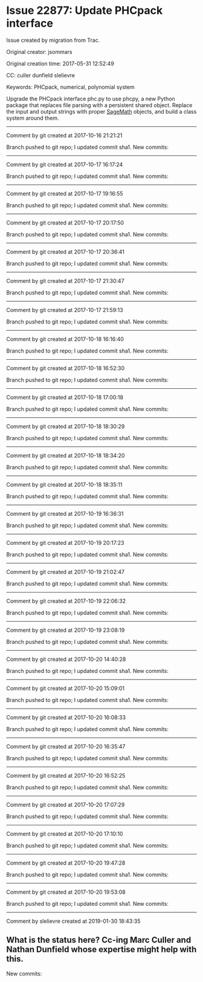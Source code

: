# Issue 22877: Update PHCpack interface

Issue created by migration from Trac.

Original creator: jsommars

Original creation time: 2017-05-31 12:52:49

CC:  culler dunfield slelievre

Keywords: PHCpack, numerical, polynomial system

Upgrade the PHCpack interface phc.py to use phcpy, a new Python package that replaces file parsing with a persistent shared object. Replace the input and output strings with proper [SageMath](SageMath) objects, and build a class system around them.


---

Comment by git created at 2017-10-16 21:21:21

Branch pushed to git repo; I updated commit sha1. New commits:


---

Comment by git created at 2017-10-17 16:17:24

Branch pushed to git repo; I updated commit sha1. New commits:


---

Comment by git created at 2017-10-17 19:16:55

Branch pushed to git repo; I updated commit sha1. New commits:


---

Comment by git created at 2017-10-17 20:17:50

Branch pushed to git repo; I updated commit sha1. New commits:


---

Comment by git created at 2017-10-17 20:36:41

Branch pushed to git repo; I updated commit sha1. New commits:


---

Comment by git created at 2017-10-17 21:30:47

Branch pushed to git repo; I updated commit sha1. New commits:


---

Comment by git created at 2017-10-17 21:59:13

Branch pushed to git repo; I updated commit sha1. New commits:


---

Comment by git created at 2017-10-18 16:16:40

Branch pushed to git repo; I updated commit sha1. New commits:


---

Comment by git created at 2017-10-18 16:52:30

Branch pushed to git repo; I updated commit sha1. New commits:


---

Comment by git created at 2017-10-18 17:00:18

Branch pushed to git repo; I updated commit sha1. New commits:


---

Comment by git created at 2017-10-18 18:30:29

Branch pushed to git repo; I updated commit sha1. New commits:


---

Comment by git created at 2017-10-18 18:34:20

Branch pushed to git repo; I updated commit sha1. New commits:


---

Comment by git created at 2017-10-18 18:35:11

Branch pushed to git repo; I updated commit sha1. New commits:


---

Comment by git created at 2017-10-19 16:36:31

Branch pushed to git repo; I updated commit sha1. New commits:


---

Comment by git created at 2017-10-19 20:17:23

Branch pushed to git repo; I updated commit sha1. New commits:


---

Comment by git created at 2017-10-19 21:02:47

Branch pushed to git repo; I updated commit sha1. New commits:


---

Comment by git created at 2017-10-19 22:06:32

Branch pushed to git repo; I updated commit sha1. New commits:


---

Comment by git created at 2017-10-19 23:08:19

Branch pushed to git repo; I updated commit sha1. New commits:


---

Comment by git created at 2017-10-20 14:40:28

Branch pushed to git repo; I updated commit sha1. New commits:


---

Comment by git created at 2017-10-20 15:09:01

Branch pushed to git repo; I updated commit sha1. New commits:


---

Comment by git created at 2017-10-20 16:08:33

Branch pushed to git repo; I updated commit sha1. New commits:


---

Comment by git created at 2017-10-20 16:35:47

Branch pushed to git repo; I updated commit sha1. New commits:


---

Comment by git created at 2017-10-20 16:52:25

Branch pushed to git repo; I updated commit sha1. New commits:


---

Comment by git created at 2017-10-20 17:07:29

Branch pushed to git repo; I updated commit sha1. New commits:


---

Comment by git created at 2017-10-20 17:10:10

Branch pushed to git repo; I updated commit sha1. New commits:


---

Comment by git created at 2017-10-20 19:47:28

Branch pushed to git repo; I updated commit sha1. New commits:


---

Comment by git created at 2017-10-20 19:53:08

Branch pushed to git repo; I updated commit sha1. New commits:


---

Comment by slelievre created at 2019-01-30 18:43:35

What is the status here? Cc-ing Marc Culler and Nathan Dunfield whose expertise might help with this.
----
New commits:
